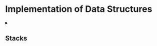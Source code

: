 # Implementation of Data Structures

<details>
  <summary> <h2> Stacks <h2> </summary>
    
‎ ‎ ‎ ‎ ‎ ‎ 
First-In, Last-Out (FILO) or Last-In, First-Out (LIFO) that's how the data in this structure goes. A stack is like a stack in real-life, a stack of cards, a stack of plates, of books but put inside a container, where you can only take out things from top to bottom.

![side-plate-storage-box---plate-size-181-to-215mm_2](https://github.com/user-attachments/assets/8538062c-63ab-4a48-a7d6-93a9875a9e6f)


‎ ‎ ‎ 	‎ ‎ ‎ 
To implemete the data structure, ‎an array is used together with an int variable called "top" and "max size". The latter is created because an array is used which has a fixed size on initiation while the former because it dictates what's on top of the stack. Every time new data is added, int "top" is added by 1, placing the data on top. When removing or popping the stack, the top data is simultaneously called and removed.

‎ ‎ ‎ 	‎ ‎ ‎ 
Downside of this implementation aside from the fixed size is the fixed data type.

  ‎ 

**DEMO:**
https://asciinema.org/a/XKk6gmegRnCRZstZ0rRlGwFlN


</details>
    




